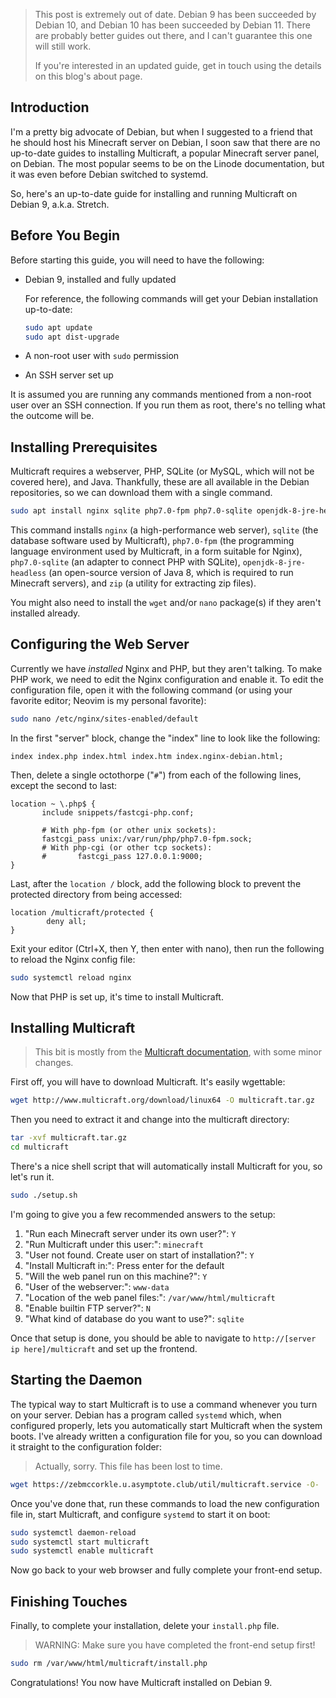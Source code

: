 > This post is extremely out of date. Debian 9 has been succeeded by Debian 10,
> and Debian 10 has been succeeded by Debian 11. There are probably better
> guides out there, and I can't guarantee this one will still work.
>
> If you're interested in an updated guide, get in touch using the details on
> this blog's about page.

## Introduction

I'm a pretty big advocate of Debian, but when I suggested to a friend that he
should host his Minecraft server on Debian, I soon saw that there are no
up-to-date guides to installing Multicraft, a popular Minecraft server panel,
on Debian. The most popular seems to be on the Linode documentation, but it was
even before Debian switched to systemd.

So, here's an up-to-date guide for installing and running Multicraft on Debian
9, a.k.a. Stretch.

## Before You Begin

Before starting this guide, you will need to have the following:

- Debian 9, installed and fully updated

  For reference, the following commands will get your Debian installation
  up-to-date:

  ```bash
  sudo apt update
  sudo apt dist-upgrade
  ```

- A non-root user with `sudo` permission
- An SSH server set up

It is assumed you are running any commands mentioned from a non-root user over
an SSH connection. If you run them as root, there's no telling what the
outcome will be.

## Installing Prerequisites

Multicraft requires a webserver, PHP, SQLite (or MySQL, which will not be
covered here), and Java. Thankfully, these are all available in the Debian
repositories, so we can download them with a single command.

```bash
sudo apt install nginx sqlite php7.0-fpm php7.0-sqlite openjdk-8-jre-headless zip
```

This command installs `nginx` (a high-performance web server), `sqlite` (the
database software used by Multicraft), `php7.0-fpm` (the programming language
environment used by Multicraft, in a form suitable for Nginx), `php7.0-sqlite`
(an adapter to connect PHP with SQLite), `openjdk-8-jre-headless` (an
open-source version of Java 8, which is required to run Minecraft servers), and
`zip` (a utility for extracting zip files).

You might also need to install the `wget` and/or `nano` package(s) if they
aren't installed already.

## Configuring the Web Server

Currently we have _installed_ Nginx and PHP, but they aren't talking. To make
PHP work, we need to edit the Nginx configuration and enable it. To edit the
configuration file, open it with the following command (or using your favorite
editor; Neovim is my personal favorite):

```bash
sudo nano /etc/nginx/sites-enabled/default
```

In the first "server" block, change the "index" line to look like the following:

```nginx
index index.php index.html index.htm index.nginx-debian.html;
```

Then, delete a single octothorpe ("`#`") from each of the following lines, except
the second to last:

```nginx
location ~ \.php$ {
       include snippets/fastcgi-php.conf;

       # With php-fpm (or other unix sockets):
       fastcgi_pass unix:/var/run/php/php7.0-fpm.sock;
       # With php-cgi (or other tcp sockets):
       #       fastcgi_pass 127.0.0.1:9000;
}
```

Last, after the `location /` block, add the following block to prevent the
protected directory from being accessed:

```nginx
location /multicraft/protected {
        deny all;
}
```

Exit your editor (Ctrl+X, then Y, then enter with nano), then run the following
to reload the Nginx config file:

```bash
sudo systemctl reload nginx
```

Now that PHP is set up, it's time to install Multicraft.

## Installing Multicraft

> This bit is mostly from the
> [Multicraft documentation](https://web.archive.org/web/20190429012206/https://www.multicraft.org/site/docs/install#2.1),
> with some minor changes.

First off, you will have to download Multicraft. It's easily wgettable:

```bash
wget http://www.multicraft.org/download/linux64 -O multicraft.tar.gz
```

Then you need to extract it and change into the multicraft directory:

```bash
tar -xvf multicraft.tar.gz
cd multicraft
```

There's a nice shell script that will automatically install Multicraft for you,
so let's run it.

```bash
sudo ./setup.sh
```

I'm going to give you a few recommended answers to the setup:

1.  "Run each Minecraft server under its own user?": `Y`
2.  "Run Multicraft under this user:": `minecraft`
3.  "User not found. Create user on start of installation?": `Y`
4.  "Install Multicraft in:": Press enter for the default
5.  "Will the web panel run on this machine?": `Y`
6.  "User of the webserver:": `www-data`
7.  "Location of the web panel files:": `/var/www/html/multicraft`
8.  "Enable builtin FTP server?": `N`
9.  "What kind of database do you want to use?": `sqlite`

Once that setup is done, you should be able to navigate to
`http://[server ip here]/multicraft` and set up the frontend.

## Starting the Daemon

The typical way to start Multicraft is to use a command whenever you turn on
your server. Debian has a program called `systemd` which, when configured
properly, lets you automatically start Multicraft when the system boots. I've
already written a configuration file for you, so you can download it straight
to the configuration folder:

> Actually, sorry. This file has been lost to time.

```bash
wget https://zebmccorkle.u.asymptote.club/util/multicraft.service -O- | sudo tee /etc/systemd/system/multicraft.service
```

Once you've done that, run these commands to load the new configuration file in, start Multicraft, and configure `systemd` to start it on boot:

```bash
sudo systemctl daemon-reload
sudo systemctl start multicraft
sudo systemctl enable multicraft
```

Now go back to your web browser and fully complete your front-end setup.

## Finishing Touches

Finally, to complete your installation, delete your `install.php` file.

> WARNING: Make sure you have completed the front-end setup first!

```bash
sudo rm /var/www/html/multicraft/install.php
```

Congratulations! You now have Multicraft installed on Debian 9.
